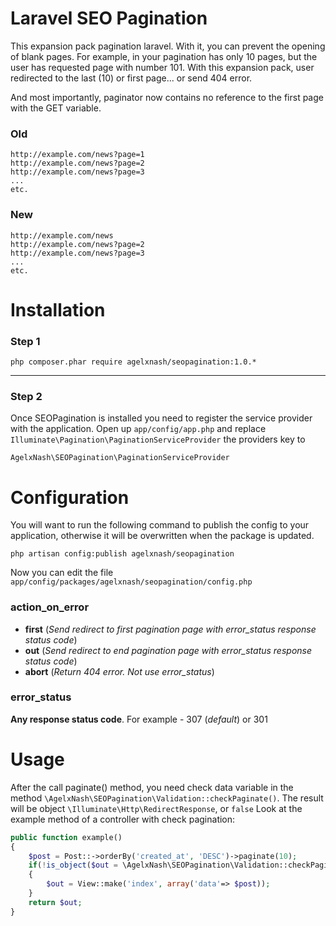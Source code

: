 Laravel SEO Pagination
====================
This expansion pack pagination laravel. With it, you can prevent the opening of blank pages.
For example, in your pagination has only 10 pages, but the user has requested page with number 101. With this expansion pack, user redirected to the last (10) or first page... or send 404 error.

And most importantly, paginator now contains no reference to the first page with the GET variable.
### Old
```
http://example.com/news?page=1
http://example.com/news?page=2
http://example.com/news?page=3
...
etc.
```
### New
```
http://example.com/news
http://example.com/news?page=2
http://example.com/news?page=3
...
etc.
```

Installation
============
### Step 1
```shell
php composer.phar require agelxnash/seopagination:1.0.*
```
-------------

### Step 2
Once SEOPagination is installed you need to register the service provider with the application. Open up `app/config/app.php` and replace `Illuminate\Pagination\PaginationServiceProvider` the providers key to 
```
AgelxNash\SEOPagination\PaginationServiceProvider
```


Configuration
=============
You will want to run the following command to publish the config to your application, otherwise it will be overwritten when the package is updated.
```shell
php artisan config:publish agelxnash/seopagination
```

Now you can edit the file `app/config/packages/agelxnash/seopagination/config.php`
### action_on_error
* **first** (*Send redirect to first pagination page with error_status response status code*)
* **out** (*Send redirect to end pagination page with error_status response status code*)
* **abort** (*Return 404 error. Not use error_status*)

### error_status
**Any response status code**. For example - 307 (*default*) or 301

Usage
======
After the call paginate() method, you need check data variable in the method `\AgelxNash\SEOPagination\Validation::checkPaginate()`. The result will be object `\Illuminate\Http\RedirectResponse`, or `false`
Look at the example method of a controller with check pagination:
```php
public function example()
{
	$post = Post::->orderBy('created_at', 'DESC')->paginate(10);
	if(!is_object($out = \AgelxNash\SEOPagination\Validation::checkPaginate($data)))
	{
		$out = View::make('index', array('data'=> $post));
	}
	return $out;
}
```